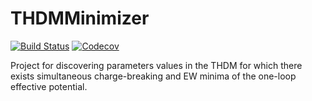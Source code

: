 # THDMMinimizer

[![Build Status](https://travis-ci.com/LoganAMorrison/THDMMinimizer.jl.svg?branch=master)](https://travis-ci.com/LoganAMorrison/THDMMinimizer.jl)
[![Codecov](https://codecov.io/gh/LoganAMorrison/THDMMinimizer.jl/branch/master/graph/badge.svg)](https://codecov.io/gh/LoganAMorrison/THDMMinimizer.jl)

Project for discovering parameters values in the THDM for which there exists
simultaneous charge-breaking and EW minima of the one-loop effective potential.
